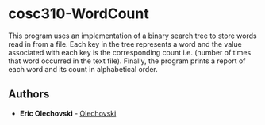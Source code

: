 # cosc310-WordCount
This program uses an implementation of a binary search tree to store words read in from a file. Each key in the tree represents a word and the value associated with each key is the corresponding count i.e. (number of times that word occurred in the text file). Finally, the program prints a report of each word and its count in alphabetical order.

## Authors

* **Eric Olechovski** - [Olechovski](https://github.com/Olechovski)
